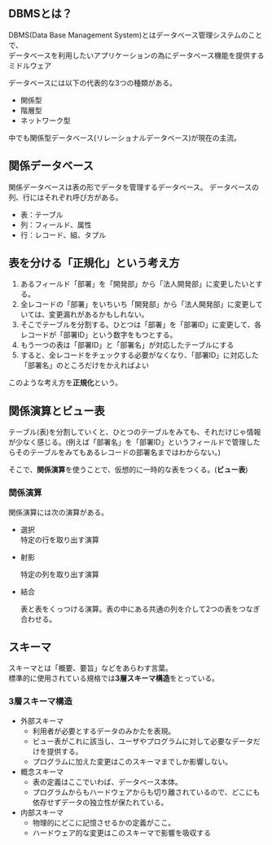 ## DBMSとは？

DBMS(Data Base Management System)とはデータベース管理システムのことで、  
データベースを利用したいアプリケーションの為にデータベース機能を提供するミドルウェア

データベースには以下の代表的な3つの種類がある。
- 関係型
- 階層型
- ネットワーク型

中でも関係型データベース(リレーショナルデータベース)が現在の主流。

## 関係データベース

関係データベースは表の形でデータを管理するデータベース。
データベースの列、行にはそれぞれ呼び方がある。

- 表：テーブル
- 列：フィールド、属性
- 行：レコード、組、タプル


## 表を分ける「正規化」という考え方

1. あるフィールド「部署」を「開発部」から「法人開発部」に変更したいとする。
2. 全レコードの「部署」をいちいち「開発部」から「法人開発部」に変更していては、変更漏れがあるかもしれない。
3. そこでテーブルを分割する。ひとつは「部署」を「部署ID」に変更して、各レコードが「部署ID」という数字をもつとする。
4. もう一つの表は「部署ID」と「部署名」が対応したテーブルにする
5. すると、全レコードをチェックする必要がなくなり、「部署ID」に対応した「部署名」のところだけをかえればよい

このような考え方を**正規化**という。

## 関係演算とビュー表

テーブル(表)を分割していくと、ひとつのテーブルをみても、それだけじゃ情報が少なく感じる。(例えば「部署名」を「部署ID」というフィールドで管理したらそのテーブルをみてもあるレコードの部署名まではわからない。)

そこで、**関係演算**を使うことで、仮想的に一時的な表をつくる。(**ビュー表**)

### 関係演算
関係演算には次の演算がある。
- 選択  
  特定の行を取り出す演算

- 射影  

  特定の列を取り出す演算
- 結合  

  表と表をくっつける演算。表の中にある共通の列を介して2つの表をつなぎ合わせる。



## スキーマ

スキーマとは「概要、要旨」などをあらわす言葉。  
標準的に使用されている規格では**3層スキーマ構造**をとっている。

### 3層スキーマ構造

- 外部スキーマ  
  - 利用者が必要とするデータのみかたを表現。
  - ビュー表がこれに該当し、ユーザやプログラムに対して必要なデータだけを提供する。
  - プログラムに加えた変更はこのスキーマまでしか影響しない。
- 概念スキーマ
  - 表の定義はここでいわば、データベース本体。
  - プログラムからもハードウェアからも切り離されているので、どこにも依存せずデータの独立性が保たれている。
- 内部スキーマ
  - 物理的にどこに記憶させるかの定義がここ。
  - ハードウェア的な変更はこのスキーマで影響を吸収する